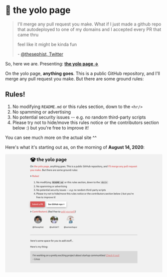 # 🤡 the yolo page

>I'll merge any pull request you make.
>What if I just made a github repo that autodeployed to one of my domains and I accepted every PR that came thru
>
>feel like it might be kinda fun
>
>\- [@thesephist, Twitter](https://twitter.com/thesephist/status/1294105336731795456)

So, here we are. Presenting: **[the yolo page →](https://thesephist.github.io/yolo/)**

On the yolo page, **anything goes**. This is a public GitHub repository, and I'll merge any pull request you make. But there are some ground rules:

## Rules!

1. No modifying `README.md` or this rules section, down to the `<hr/>`
1. No spamming or advertising
1. No potential security issues -- e.g. no random third-party scripts
1. Please try not to hide/move this rules notice or the contributors section below :) but you're free to improve it!

You can see much more on the actual site ^^

Here's what it's starting out as, on the morning of **August 14, 2020**:

![Screenshot as of Aug 14](screenshot.png)

